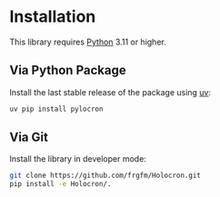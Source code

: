 # Installation

This library requires [Python](https://www.python.org/downloads/) 3.11 or higher.

## Via Python Package

Install the last stable release of the package using [uv](https://docs.astral.sh/uv/):

```bash
uv pip install pylocron
```

## Via Git

Install the library in developer mode:

```bash
git clone https://github.com/frgfm/Holocron.git
pip install -e Holocron/.
```
